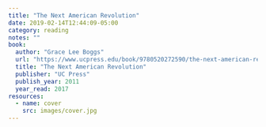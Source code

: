 ```yaml
---
title: "The Next American Revolution"
date: 2019-02-14T12:44:09-05:00
category: reading
notes: ""
book:
  author: "Grace Lee Boggs"
  url: "https://www.ucpress.edu/book/9780520272590/the-next-american-revolution"
  title: "The Next American Revolution"
  publisher: "UC Press"
  publish_year: 2011
  year_read: 2017
resources:
  - name: cover
    src: images/cover.jpg
---
```


